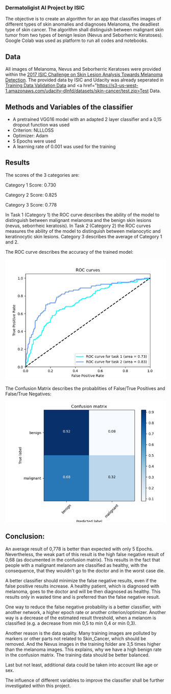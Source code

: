 ### Dermatoligist AI Project by ISIC
The objective is to create an algorithm for an app that classifies images of different types of skin anomalies and diagnoses Melanoma, the deadliest type of skin cancer. The algorithm shall distinguish between malignant skin tumor from two types of benign lesion (Nevus and Seborherric Keratoses). Google Colab was used as platform to run all codes and notebooks.

## Data
All images of Melanoma, Nevus and Seborherric Keratoses were provided within the  <a href="https://challenge.kitware.com/#challenge/583f126bcad3a51cc66c8d9a">2017 ISIC Challenge on Skin Lesion Analysis Towards Melanoma Detection</a>.
The provided data by ISIC and Udacity was already seperated in <a href="https://s3-us-west-1.amazonaws.com/udacity-dlnfd/datasets/skin-cancer/train.zip">Training Data</a>,<a href="https://s3-us-west-1.amazonaws.com/udacity-dlnfd/datasets/skin-cancer/valid.zip">Validation Data</a>  and <a href="https://s3-us-west-1.amazonaws.com/udacity-dlnfd/datasets/skin-cancer/test.zip>Test Data</a>.

## Methods and Variables of the classifier
  - A pretrained VGG16 model with an adapted 2 layer classifier and a 0,15 dropout function was used
  - Criterion: NLLLOSS
  - Optimizer: Adam
  - 5 Epochs were used
  - A learning rate of 0.001 was used for the training
  
## Results
The scores of the 3 categories are:
  
Category 1 Score: 0.730
  
Category 2 Score: 0.825
  
Category 3 Score: 0.778
  
In Task 1 (Category 1) the ROC curve describes the ability of the model to distinguish between malignant melanoma and the benign skin lesions (nevus, seborrheic keratosis). In Task 2 (Category 2)  the ROC curves measures the ability of the model to distinguish between melanocytic and keratinocytic skin lesions. Category 3 describes the average of Category 1 and 2.
  
The ROC curve describes the accuracy of the trained model:
  
![alt text](https://github.com/MaPoi350/dermatologist-ai/blob/main/assets/ROC_Curvature.png) 
  
The Confusion Matrix describes the probablities of False/True Positives and False/True Negatives:
  
![alt text](https://github.com/MaPoi350/dermatologist-ai/blob/main/assets/Confusion_Matrix.png)
  
## Conclusion:

An average result of 0,778 is better than expected with only 5 Epochs. Nevertheless, the weak part of this result is the high false negative result of 0,68 (as documented in the confusion matrix). This results in the fact that people with a malignant melanom are classified as healthy, with the consequence, that they wouldn't go to the doctor and in the worst case die.

A better classifier should minimize the false negative results, even if the false positive results increase. A healthy patient, which is diagnosed with melanoma, goes to the doctor and will be then diagnosed as healthy. This results only in wasted time and is preferred than the false negative result.

One way to reduce the false negative probability is a better classifier, with another network, a higher epoch rate or another criterion/optimizer. Another way is a decrease of the estimated result threshold, when a  melanom is classified (e.g. a decrease from min 0,5 to min 0,4 or min 0,3).
  
Another reason is the data quality. Many training images are polluted by markers or other parts not related to Skin_Cancer, which should be removed. And the Nevus images in the training folder are 3,5 times higher than the melanoma images. This explains, why we have a high benign rate in the confusion matrix. The training data should be better balanced.  

Last but not least, additional data could be taken into account like age or sex.

The influence of different variables to improve the classifier shall be further investigated within this project.


 

